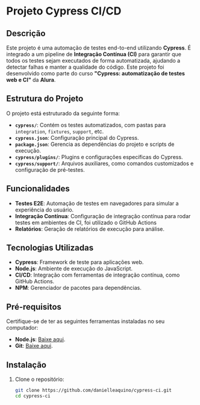 # Projeto Cypress CI/CD

## Descrição
Este projeto é uma automação de testes end-to-end utilizando **Cypress**. É integrado a um pipeline de **Integração Contínua (CI)** para garantir que todos os testes sejam executados de forma automatizada, ajudando a detectar falhas e manter a qualidade do código. Este projeto foi desenvolvido como parte do curso **"Cypress: automatização de testes web e CI"** da **Alura**.

## Estrutura do Projeto
O projeto está estruturado da seguinte forma:
- **`cypress/`**: Contém os testes automatizados, com pastas para `integration`, `fixtures`, `support`, etc.
- **`cypress.json`**: Configuração principal do Cypress.
- **`package.json`**: Gerencia as dependências do projeto e scripts de execução.
- **`cypress/plugins/`**: Plugins e configurações específicas do Cypress.
- **`cypress/support/`**: Arquivos auxiliares, como comandos customizados e configuração de pré-testes.

## Funcionalidades
- **Testes E2E**: Automação de testes em navegadores para simular a experiência do usuário.
- **Integração Contínua**: Configuração de integração contínua para rodar testes em ambientes de CI, foi utilizado o GitHub Actions
- **Relatórios**: Geração de relatórios de execução para análise.

## Tecnologias Utilizadas
- **Cypress**: Framework de teste para aplicações web.
- **Node.js**: Ambiente de execução do JavaScript.
- **CI/CD**: Integração com ferramentas de integração contínua, como GitHub Actions.
- **NPM**: Gerenciador de pacotes para dependências.

## Pré-requisitos
Certifique-se de ter as seguintes ferramentas instaladas no seu computador:
- **Node.js**: [Baixe aqui](https://nodejs.org/).
- **Git**: [Baixe aqui](https://git-scm.com/).

## Instalação

1. Clone o repositório:
   ```bash
   git clone https://github.com/danielleaquino/cypress-ci.git
   cd cypress-ci
